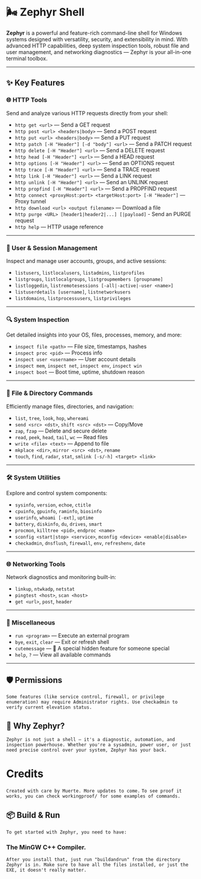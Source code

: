 # 🌬️ Zephyr Shell

**Zephyr** is a powerful and feature-rich command-line shell for Windows systems designed with versatility, security, and extensibility in mind. With advanced HTTP capabilities, deep system inspection tools, robust file and user management, and networking diagnostics — Zephyr is your all-in-one terminal toolbox.

---

## ✨ Key Features

### 🌐 HTTP Tools
Send and analyze various HTTP requests directly from your shell:
- `http get <url>` — Send a GET request
- `http post <url> <headers|body>` — Send a POST request
- `http put <url> <headers|body>` — Send a PUT request
- `http patch [-H "Header"] [-d "body"] <url>` — Send a PATCH request
- `http delete [-H "Header"] <url>` — Send a DELETE request
- `http head [-H "Header"] <url>` — Send a HEAD request
- `http options [-H "Header"] <url>` — Send an OPTIONS request
- `http trace [-H "Header"] <url>` — Send a TRACE request
- `http link [-H "Header"] <url>` — Send a LINK request
- `http unlink [-H "Header"] <url>` — Send an UNLINK request
- `http propfind [-H "Header"] <url>` — Send a PROPFIND request
- `http connect <proxyHost:port> <targetHost:port> [-H "Header"]` — Proxy tunnel
- `http download <url> <output filename>` — Download a file
- `http purge <URL> [header1|header2|...] [|payload]` - Send an PURGE request
- `http help` — HTTP usage reference

---

### 👤 User & Session Management
Inspect and manage user accounts, groups, and active sessions:
- `listusers`, `listlocalusers`, `listadmins`, `listprofiles`
- `listgroups`, `listlocalgroups`, `listgroupmembers [groupname]`
- `listloggedin`, `listremotesessions [-all|-active|-user <name>]`
- `listuserdetails [username]`, `listnetworkusers`
- `listdomains`, `listprocessusers`, `listprivileges`

---

### 🔍 System Inspection
Get detailed insights into your OS, files, processes, memory, and more:
- `inspect file <path>` — File size, timestamps, hashes
- `inspect proc <pid>` — Process info
- `inspect user <username>` — User account details
- `inspect mem`, `inspect net`, `inspect env`, `inspect win`
- `inspect boot` — Boot time, uptime, shutdown reason

---

### 📁 File & Directory Commands
Efficiently manage files, directories, and navigation:
- `list`, `tree`, `look`, `hop`, `whereami`
- `send <src> <dst>`, `shift <src> <dst>` — Copy/Move
- `zap`, `fzap` — Delete and secure delete
- `read`, `peek`, `head`, `tail`, `wc` — Read files
- `write <file> <text>` — Append to file
- `mkplace <dir>`, `mirror <src> <dst>`, `rename`
- `touch`, `find`, `radar`, `stat`, `smlink [-s/-h] <target> <link>`

---

### 🛠️ System Utilities
Explore and control system components:
- `sysinfo`, `version`, `echoe`, `ctitle`
- `cpuinfo`, `gpuinfo`, `raminfo`, `biosinfo`
- `userinfo`, `whoami [-ext]`, `uptime`
- `battery`, `diskinfo`, `du`, `drives`, `smart`
- `procmon`, `killtree <pid>`, `endproc <name>`
- `sconfig <start|stop> <service>`, `mconfig <device> <enable|disable>`
- `checkadmin`, `dnsflush`, `firewall`, `env`, `refreshenv`, `date`

---

### 🌐 Networking Tools
Network diagnostics and monitoring built-in:
- `linkup`, `ntwkadp`, `netstat`
- `pingtest <host>`, `scan <host>`
- `get <url>`, `post`, `header`

---

### 🧪 Miscellaneous
- `run <program>` — Execute an external program
- `bye`, `exit`, `clear` — Exit or refresh shell
- `cutemessage` — 💖 A special hidden feature for someone special
- `help`, `?` — View all available commands

---

## 🛡️ Permissions

`Some features (like service control, firewall, or privilege enumeration) may require Administrator rights. Use checkadmin to verify current elevation status.`

## 🧠 Why Zephyr?
`Zephyr is not just a shell — it's a diagnostic, automation, and inspection powerhouse. Whether you're a sysadmin, power user, or just need precise control over your system, Zephyr has your back.`

# Credits
`Created with care by Muerte. More updates to come.`
`To see proof it works, you can check workingproof/ for some examples of commands.`



## 📦 Build & Run

`To get started with Zephyr, you need to have:`

### The MinGW C++ Compiler.

`After you install that, just run "buildandrun" from the directory Zephyr is in. Make sure to have all the files installed, or just the EXE, it doesn't really matter.`
